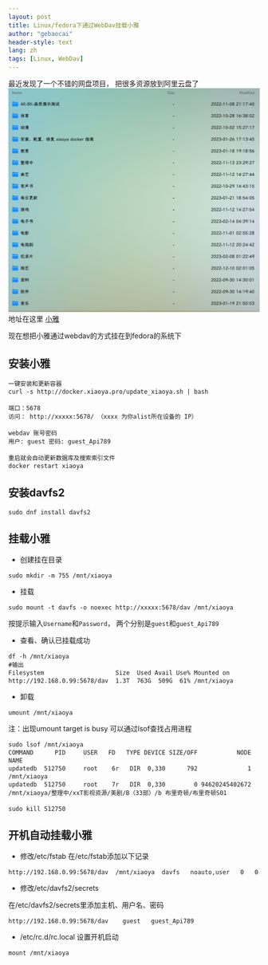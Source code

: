 ```yaml
---
layout: post
title: Linux/fedora下通过WebDav挂载小雅
author: "gebaocai"
header-style: text
lang: zh
tags: [Linux, WebDav]
---
```


最近发现了一个不错的网盘项目， 把很多资源放到阿里云盘了
![](/img/in-post/2023/fedora-webdav/xiaoya.png)
地址在这里 [小雅](http://alist.xiaoya.pro/)

现在想把小雅通过webdav的方式挂在到fedora的系统下

安装小雅
------
```
一键安装和更新容器
curl -s http://docker.xiaoya.pro/update_xiaoya.sh | bash

端口：5678
访问： http://xxxxx:5678/ （xxxx 为你alist所在设备的 IP）

webdav 账号密码
用户: guest 密码: guest_Api789

重启就会自动更新数据库及搜索索引文件
docker restart xiaoya
```

安装davfs2
------
```
sudo dnf install davfs2
```

挂载小雅
------

* 创建挂在目录
```
sudo mkdir -m 755 /mnt/xiaoya
```

* 挂载
```
sudo mount -t davfs -o noexec http://xxxxx:5678/dav /mnt/xiaoya
```
按提示输入`Username`和`Password`， 两个分别是`guest`和`guest_Api789`
* 查看、确认已挂载成功
```
df -h /mnt/xiaoya
#输出
Filesystem                    Size  Used Avail Use% Mounted on
http://192.168.0.99:5678/dav  1.3T  763G  509G  61% /mnt/xiaoya
```

* 卸载
```
umount /mnt/xiaoya
```

注：出现umount target is busy
可以通过lsof查找占用进程

```
sudo lsof /mnt/xiaoya
COMMAND      PID     USER   FD   TYPE DEVICE SIZE/OFF           NODE NAME
updatedb  512750     root    6r   DIR  0,330      792              1 /mnt/xiaoya
updatedb  512750     root    7r   DIR  0,330        0 94620245402672 /mnt/xiaoya/整理中/xxT影视资源/美剧/B（33部）/b 布里奇顿/布里奇顿S01

sudo kill 512750
```

开机自动挂载小雅
------

* 修改/etc/fstab
在/etc/fstab添加以下记录

```
http://192.168.0.99:5678/dav  /mnt/xiaoya  davfs   noauto,user   0   0
```

* 修改/etc/davfs2/secrets

在/etc/davfs2/secrets里添加主机、用户名、密码
```
http://192.168.0.99:5678/dav	guest	guest_Api789
```

* /etc/rc.d/rc.local
设置开机启动
```
mount /mnt/xiaoya
```